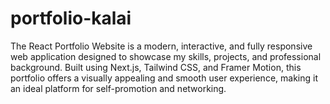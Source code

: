 # portfolio-kalai
The React Portfolio Website is a modern, interactive, and fully responsive web application designed to showcase my skills, projects, and professional background. Built using Next.js, Tailwind CSS, and Framer Motion, this portfolio offers a visually appealing and smooth user experience, making it an ideal platform for self-promotion and networking.
